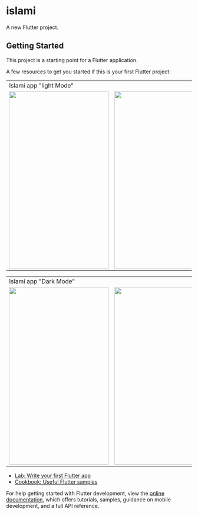 # islami

A new Flutter project.

## Getting Started

This project is a starting point for a Flutter application.

A few resources to get you started if this is your first Flutter project:
<table>
  <tr>
    <td>Islami app "light Mode"</td>
  </tr>
  <tr>
    <td><img src="https://user-images.githubusercontent.com/132190049/235464725-30839fdd-292b-4f2e-88fe-14923301de0f.jpg" width=270 height=480></td>
    <td><img src="https://user-images.githubusercontent.com/132190049/235464873-fdc4ac2c-4731-4063-a019-a4a6fe2075cf.jpg" width=270 height=480></td>
    <td><img src="https://user-images.githubusercontent.com/132190049/235464980-7ae04baa-ae10-44b0-9107-cfe8407bfb52.jpg" width=270 height=480></td>
  </tr>
 </table>
 <table>
  <tr>
    <td>Islami app "Dark Mode"</td>
  </tr>
  <tr>
    <td><img src="https://user-images.githubusercontent.com/132190049/235465268-34d73d3a-2a11-4e05-b67b-60b97bf97a67.jpg" width=270 height=480></td>
    <td><img src="https://user-images.githubusercontent.com/132190049/235465336-ddc059a9-ac6f-4bfa-ac20-e939bd7b4424.jpg" width=270 height=480></td>
    <td><img src="https://user-images.githubusercontent.com/132190049/235465393-ff8cdf32-3dc5-45b1-9176-f859c79573a6.jpg" width=270 height=480></td>
  </tr>
 </table>

- [Lab: Write your first Flutter app](https://docs.flutter.dev/get-started/codelab)
- [Cookbook: Useful Flutter samples](https://docs.flutter.dev/cookbook)

For help getting started with Flutter development, view the
[online documentation](https://docs.flutter.dev/), which offers tutorials,
samples, guidance on mobile development, and a full API reference.
